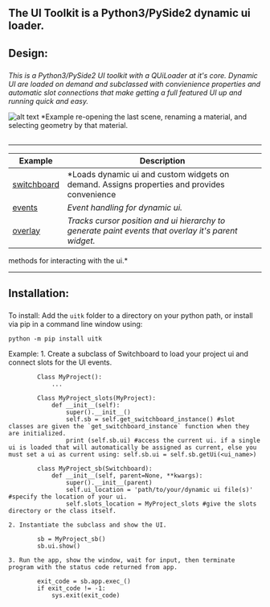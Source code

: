 ## The UI Toolkit is a Python3/PySide2 dynamic ui loader.


## Design:

##### 

*This is a Python3/PySide2 UI toolkit with a QUiLoader at it's core. Dynamic UI are loaded on demand and subclassed with convienience properties and automatic slot connections that make getting a full featured UI up and running quick and easy.*

![alt text](https://raw.githubusercontent.com/m3trik/tentacle/master/docs/toolkit_demo.gif) \*Example re-opening the last scene, renaming a material, and selecting geometry by that material.

## 

---

<!-- ## Structure: -->

<!-- ![alt text](https://raw.githubusercontent.com/m3trik/tentacle/master/docs/dependancy_graph.jpg) -->


Example | Description
------- | -------
[switchboard](https://github.com/m3trik/uitk/blob/main/uitk/switchboard.py) | *Loads dynamic ui and custom widgets on demand. Assigns properties and provides convenience 
[events](https://github.com/m3trik/uitk/blob/main/uitk/events.py) | *Event handling for dynamic ui.*
[overlay](https://github.com/m3trik/tentacle/blob/main/tentacle/overlay.py) | *Tracks cursor position and ui hierarchy to generate paint events that overlay it's parent widget.*
methods for interacting with the ui.*

---

## Installation:

#####

To install:
Add the `uitk` folder to a directory on your python path, or
install via pip in a command line window using:
```
python -m pip install uitk
```

Example:
	1. Create a subclass of Switchboard to load your project ui and connect slots for the UI events.
```	
		Class MyProject():
			...

		Class MyProject_slots(MyProject):
			def __init__(self):
				super().__init__()
				self.sb = self.get_switchboard_instance() #slot classes are given the `get_switchboard_instance` function when they are initialized.
				print (self.sb.ui) #access the current ui. if a single ui is loaded that will automatically be assigned as current, else you must set a ui as current using: self.sb.ui = self.sb.getUi(<ui_name>)

		class MyProject_sb(Switchboard):
			def __init__(self, parent=None, **kwargs):
				super().__init__(parent)
				self.ui_location = 'path/to/your/dynamic ui file(s)' #specify the location of your ui.
				self.slots_location = MyProject_slots #give the slots directory or the class itself.
```
	2. Instantiate the subclass and show the UI.
```
		sb = MyProject_sb()
		sb.ui.show()
```
	3. Run the app, show the window, wait for input, then terminate program with the status code returned from app.
```
		exit_code = sb.app.exec_()
		if exit_code != -1:
			sys.exit(exit_code)
```